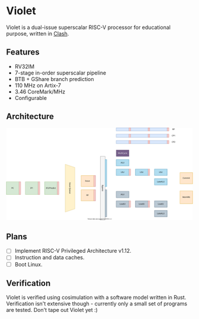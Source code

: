 # Violet

Violet is a dual-issue superscalar RISC-V processor for educational purpose, written in [Clash](https://github.com/clash-lang/clash-compiler).

## Features

- RV32IM
- 7-stage in-order superscalar pipeline
- BTB + GShare branch prediction
- 110 MHz on Artix-7
- 3.46 CoreMark/MHz
- Configurable

## Architecture

![Architecture](res/Violet.svg)

## Plans

- [ ] Implement RISC-V Privileged Architecture v1.12.
- [ ] Instruction and data caches.
- [ ] Boot Linux.

## Verification

Violet is verified using cosimulation with a software model written in Rust. Verification isn't extensive though - currently
only a small set of programs are tested. Don't tape out Violet yet :)
